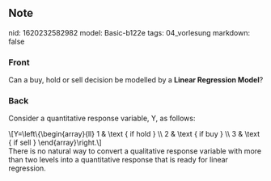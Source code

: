 ## Note
nid: 1620232582982
model: Basic-b122e
tags: 04_vorlesung
markdown: false

### Front
Can a buy, hold or sell decision be modelled by a <b>Linear
Regression Model</b>?

### Back
Consider a quantitative response variable, Y, as follows:
<div>
  \[Y=\left\{\begin{array}{ll} 1 & \text { if hold } \\ 2 & \text {
  if buy } \\ 3 & \text { if sell } \end{array}\right.\]
</div>
<div>
  There is no natural way to convert a qualitative response
  variable with more than two levels into a quantitative response
  that is ready for linear regression.
</div>
